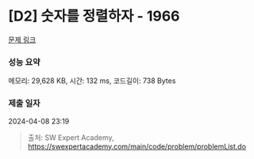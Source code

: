 # [D2] 숫자를 정렬하자 - 1966 

[문제 링크](https://swexpertacademy.com/main/code/problem/problemDetail.do?contestProbId=AV5PrmyKAWEDFAUq) 

### 성능 요약

메모리: 29,628 KB, 시간: 132 ms, 코드길이: 738 Bytes

### 제출 일자

2024-04-08 23:19



> 출처: SW Expert Academy, https://swexpertacademy.com/main/code/problem/problemList.do